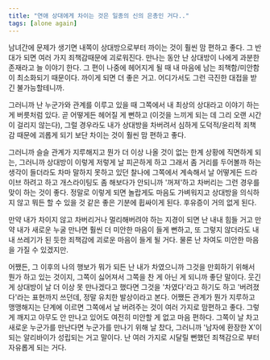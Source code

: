 ```yaml
---
title: "연애 상대에게 차이는 것은 일종의 신의 은총인 거다.."
tags: [alone again]
---
```


남녀간에 문제가 생기면 내쪽이 상대방으로부터 까이는 것이 훨씬 맘 편하고 좋다. 그 반대가 되면 여러 가지 죄책감때문에 괴로워진다. 만나는 동안 난 상대방이 나에게 과분한 존재라고 늘 이야기 한다. 그 편이 나중에 헤어지게 될 때 내 마음에 남는 죄책함/미안함이 최소화되기 때문이다. 까이게 되면 더 좋은 거고. 어디가서도 그런 극진한 대접을 받긴 불가능할테니까. 

그러니까 난 누군가와 관계를 이루고 있을 때 그쪽에서 내 최상의 상대라고 이야기 하는 게 버릇처럼 있다. 곧 어떻게든 헤어질 게 뻔하고 (이것을 느끼게 되는 데 그리 오랜 시간이 걸리지 않는다), 그럴 경우라도 내가 상대방을 차버려서 심하게 도덕적/윤리적 죄책감 때문에 괴롭게 되기 보단 차이는 것이 훨씬 맘 편하고 좋다. 

그러니까 슬슬 관계가 지루해지고 뭔가 더 이상 나올 것이 없는 한계 상황에 직면하게 되는, 그러니까 상대방이 이렇게 저렇게 날 피곤하게 하고 그래서 좀 거리를 두어볼까 하는 생각이 들더라도 차마 말하지 못하고 있던 찰나에 그쪽에서 계속해서 날 어떻게든 드라이브 하려고 하고 개스라이팅도 좀 해보다가 안되니까 '꺼져'하고 차버리는 그런 경우를 맞이 하는 것이 좋다. 정말로  이렇게 되면 놀랍게도 마음도 가벼워지고 상대방을 의식하지 않고 뭐든 할 수 있을 것 같은 좋은 기분에 휩싸이게 된다. 후유증이 거의 없게 된다.

만약 내가 차이지 않고 차버리거나 멀리해버려야 하는 지경이 되면 난 내내 힘들 거고 만약 내가 새로운 누굴 만나면 훨씬 더 미안한 마음이 들게 뻔하고, 또 그렇지 않더라도 내내 쓰레기가 된 듯한 죄책감에 괴로운 마음이 들게 될 거다. 물론 난 차여도 미안한 마음을 가질 수 있겠지만. 

어쨌든, 그 이후의 나의 행보가 뭐가 되든 난 내가 차였으니까 그것을 만회하기 위해서 뭔가 하고 있는 것이지, 그쪽이 싫어져서 그쪽을 찬 게 아닌 게 되니까 좋단 말이다. 웃긴 게 상대방이 날 더 이상 못 만나겠다고 했다면 그것을 '차였다'라고 하기도 하고 '버려졌다'라는 표현까지 쓰던데, 정말 유치한 발상이라고 본다. 어쨌든 관계가 뭔가 지루하고 맹맹해지는 단계에 이르면 그쪽에서 날 버려주는 것이 여러 가지로 맘편하고 좋다. 그렇게 깨지고 아무도 안 만나고 있어도 여전히 미안할 게 없고 마음 편하다. 그쪽이 날 차고 새로운 누군가를 만난다면 누군가를 만나기 위해 날 찼다, 그러니까 '남자에 환장한 X'이 되는 알리바이가 성립되는 거고 말이다. 난 여러 가지로 시달릴 뻔했던 죄책감으로 부터 자유롭게 되는 거다.